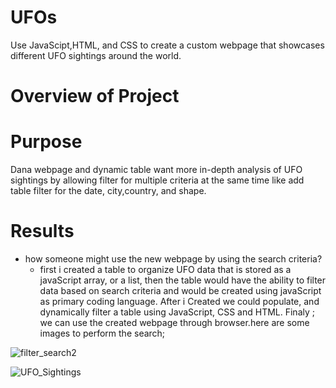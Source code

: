 # UFOs
Use JavaScipt,HTML, and CSS to create a custom webpage that showcases different UFO sightings around the world.

# Overview of Project

# Purpose

 Dana webpage and dynamic table want more in-depth  analysis of UFO sightings by allowing filter for multiple criteria at the same time like add table filter for the date, city,country, and shape.


# Results
- how someone might use the new webpage by using the search criteria?
    - first i created a table to organize UFO data that is stored as a javaScript array, or a list, then the table would have the ability to filter data based on search criteria and would be created using javaScript as primary coding language. After i Created we could populate, and dynamically filter a table using JavaScript, CSS and HTML. Finaly ; we can use the created webpage through browser.here are some images to perform the search;

![filter_search2](https://user-images.githubusercontent.com/77947860/159144792-faa87bad-b8ca-42ac-94ae-09c2285f0c77.png)

![UFO_Sightings](https://user-images.githubusercontent.com/77947860/159144805-acf650af-7459-4337-8a05-e572f41e5a25.png)
